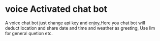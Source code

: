 # voice Activated chat bot
A voice chat bot just change api key and enjoy,Here you chat bot will deduct location and share date and time and weather as greeting, Use llm for general quetion etc. 
